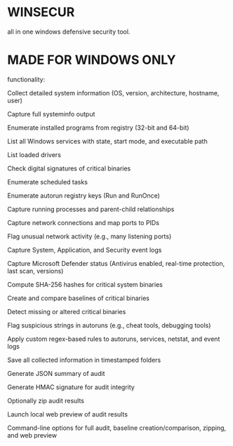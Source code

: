 # WINSECUR
all in one windows defensive security tool. 

# MADE FOR WINDOWS ONLY
functionality:

Collect detailed system information (OS, version, architecture, hostname, user)

Capture full systeminfo output

Enumerate installed programs from registry (32-bit and 64-bit)

List all Windows services with state, start mode, and executable path

List loaded drivers

Check digital signatures of critical binaries

Enumerate scheduled tasks

Enumerate autorun registry keys (Run and RunOnce)

Capture running processes and parent-child relationships

Capture network connections and map ports to PIDs

Flag unusual network activity (e.g., many listening ports)

Capture System, Application, and Security event logs

Capture Microsoft Defender status (Antivirus enabled, real-time protection, last scan, versions)

Compute SHA-256 hashes for critical system binaries

Create and compare baselines of critical binaries

Detect missing or altered critical binaries

Flag suspicious strings in autoruns (e.g., cheat tools, debugging tools)

Apply custom regex-based rules to autoruns, services, netstat, and event logs

Save all collected information in timestamped folders

Generate JSON summary of audit

Generate HMAC signature for audit integrity

Optionally zip audit results

Launch local web preview of audit results

Command-line options for full audit, baseline creation/comparison, zipping, and web preview

